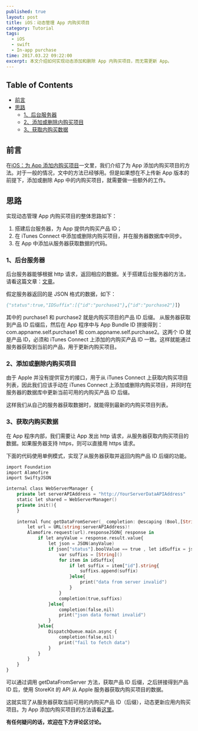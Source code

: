 ```yaml
---
published: true
layout: post
title: iOS：动态管理 App 内购买项目
category: Tutorial
tags: 
  - iOS
  - swift
  - In-app purchase
time: 2017.03.22 09:22:00
excerpt: 本文介绍如何实现动态添加和删除 App 内购买项目，而无需更新 App。
---
```


<!-- lsw toc mark1. Do not remove this comment so that lsw_toc can update TOC correctly. -->

## Table of Contents
- [前言](#1)
- [思路](#2)
    - [1、后台服务器](#21)
    - [2、添加或删除内购买项目](#22)
    - [3、获取内购买数据](#23)

<!-- lsw toc mark2. Do not remove this comment so that lsw_toc can update TOC correctly. -->

## <a id="1"></a>前言

在[iOS：为 App 添加内购买项目](http://linshiwei.site/tutorial/2017/03/01/iOS-in-app-purchase)一文里，我们介绍了为 App 添加内购买项目的方法。对于一般的情况，文中的方法已经够用。但是如果想在不上传新 App 版本的前提下，添加或删除 App 中的内购买项目，就需要做一些额外的工作。

## <a id="2"></a>思路

实现动态管理 App 内购买项目的整体思路如下：

1. 搭建后台服务器，为 App 提供内购买产品 ID；
2. 在 iTunes Connect 中添加或删除内购买项目，并在服务器数据库中同步。
3. 在 App 中添加从服务器获取数据的代码。

### <a id="21"></a>1、后台服务器

后台服务器能够根据 http 请求，返回相应的数据。关于搭建后台服务器的方法，请看这篇文章：[文章](http://linshiwei.site/tutorial/2016/11/05/Web-server-JSON-API)。

假定服务器返回的是 JSON 格式的数据，如下：

```p
{"status":true,"IDSuffix":[{"id":"purchase1"},{"id":"purchase2"}]}
```

其中的 purchase1 和 purchase2 就是内购买项目的产品 ID 后缀。
从服务器获取到产品 ID 后缀后，然后在 App 程序中与 App Bundle ID 拼接得到：com.appname.self.purchase1 和 com.appname.self.purchase2。这两个 ID 就是产品 ID，必须和 iTunes Connect 上添加的内购买产品 ID 一致。这样就能通过服务器获取到当前的产品，用于更新内购买项目。

### <a id="22"></a>2、添加或删除内购买项目

由于 Apple 并没有提供官方的接口，用于从 iTunes Connect 上获取内购买项目列表，因此我们应该手动在 iTunes Connect 上添加或删除内购买项目，并同时在服务器的数据库中更新当前可用的内购买产品 ID 后缀。

这样我们从自己的服务器获取数据时，就能得到最新的内购买项目列表。

### <a id="23"></a>3、获取内购买数据

在 App 程序内部，我们需要让 App 发出 http 请求，从服务器获取内购买项目的数据。如果服务器支持 https，则可以直接用 https 请求。

下面的代码使用单例模式，实现了从服务器获取并返回内购产品 ID 后缀的功能。

```a
import Foundation
import Alamofire
import SwiftyJSON

internal class WebServerManager {
    private let serverAPIAddress = "http://YourServerDataAPIAddress"
    static let shared = WebServerManager()
    private init(){
    }
    
    internal func getDataFromServer(_ completion: @escaping (Bool,[String]?)->Void){
        let url = URL(string:serverAPIAddress)!
        Alamofire.request(url).responseJSON{ response in
            if let anyValue = response.result.value{
                let json = JSON(anyValue)
                if json["status"].boolValue == true , let idSuffix = json["IDSuffix"].array {
                    var suffixs = [String]()
                    for item in idSuffix{
                        if let suffix = item["id"].string{
                            suffixs.append(suffix)
                        }else{
                            print("data from server invalid")
                        }
                    }
                    completion(true,suffixs)
                }else{
                    completion(false,nil)
                    print("json data format invalid")
                }
            }else{
                DispatchQueue.main.async {
                    completion(false,nil)
                    print("fail to fetch data")
                }
            }
        }
    }
}
```

可以通过调用 getDataFromServer 方法，获取产品 ID 后缀，之后拼接得到产品 ID 后，使用 StoreKit 的 API 从 Apple 服务器获取内购买项目的数据。

这就实现了从服务器获取当前可用的内购买产品 ID（后缀），动态更新应用内购买项目。为 App 添加内购买项目的方法请看[这里](http://linshiwei.site/tutorial/2017/03/01/iOS-in-app-purchase)。


**有任何疑问的话，欢迎在下方评论区讨论。**

